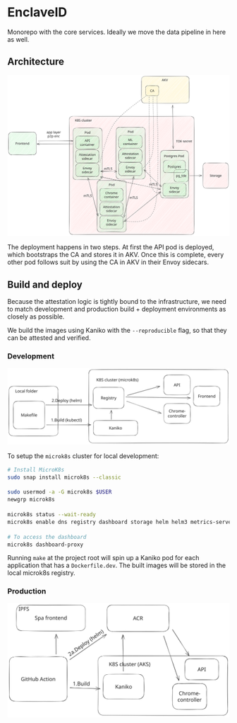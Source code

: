# EnclaveID

Monorepo with the core services. Ideally we move the data pipeline in here as well.

## Architecture

![alt text](docs/architecture.svg)

The deployment happens in two steps. At first the API pod is deployed, which bootstraps the CA and stores it in AKV. Once this is complete, every other pod follows suit by using the CA in AKV in their Envoy sidecars.

## Build and deploy

Because the attestation logic is tightly bound to the infrastructure, we need to match development and production build + deployment environments as closely as possible.

We build the images using Kaniko with the `--reproducible` flag, so that they can be attested and verified.

### Development

![alt text](docs/development.svg)

To setup the `microk8s` cluster for local development:

```bash
# Install MicroK8s
sudo snap install microk8s --classic

sudo usermod -a -G microk8s $USER
newgrp microk8s

microk8s status --wait-ready
microk8s enable dns registry dashboard storage helm helm3 metrics-server

# To access the dashboard
microk8s dashboard-proxy
```

Running `make` at the project root will spin up a Kaniko pod for each application that has a `Dockerfile.dev`. The built images will be stored in the local microk8s registry.

### Production

![alt text](docs/production.svg)

